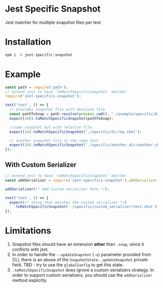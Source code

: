 # Jest Specific Snapshot #

Jest matcher for multiple snapshot files per test

# Installation #

```sh
npm i -D jest-specific-snapshot 
```

# Example #

```js
const path = require('path');
// extend jest to have 'toMatchSpecificSnapshot' matcher
require('jest-specifics-snapshot');

test('test', () => {
  // provides snapshot file with absolute file
  const pathToSnap = path.resolve(process.cwd(), './example/specific/dir/my.shot');
  expect(100).toMatchSpecificSnapshot(pathToSnap);

  //same snapshot but with relative file
  expect(14).toMatchSpecificSnapshot('./specific/dir/my.shot');

  // another snapshot file in the same test
  expect(19).toMatchSpecificSnapshot('./specific/another_dir/another.shot');
});
```

## With Custom Serializer ##

```js
// extend jest to have 'toMatchSpecificSnapshot' matcher
const addSerializer = require('jest-specifics-snapshot').addSerializer;

addSerializer(/* Add custom serializer here */);

test('test', () => {
  expect(/* thing that matches the custom serializer */)
    .toMatchSpecificSnapshot('./specific/custom_serializer/test.shot');
});
``` 

# Limitations # 

1. Snapshot files should have an extension **other** than `.snap`, since it conflicts with jest.
2. In order to handle the `--updateSnapshot` (`-u`) parameter provided from CLI, there is an abuse of the `SnapshotState._updateSnapshot` private field. TBD - try to use the `globalConfig` to get this state. 
3. `.toMatchSpecificSnapshot` does ignore a custom serializers strategy. In order to support custom serializers, you should use the `addSerializer` method explicitly.
